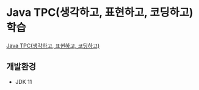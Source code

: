 # Java TPC(생각하고, 표현하고, 코딩하고) 학습

[Java TPC(생각하고, 표현하고, 코딩하고)](https://www.inflearn.com/course/%EC%9E%90%EB%B0%94-%EC%9E%85%EB%AC%B8-%ED%94%84%EB%A1%9C%EA%B7%B8%EB%9E%98%EB%B0%8D)

## 개발환경
- JDK 11
